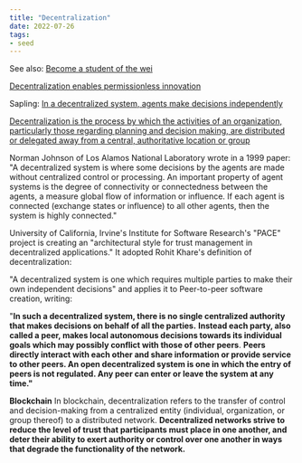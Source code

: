 ```yaml
---
title: "Decentralization"
date: 2022-07-26
tags:
- seed
---
```


See also: [Become a student of the wei](/notes/Become%20a%20student%20of%20the%20wei.md)

[Decentralization enables permissionless innovation](/articles/Decentralization%20enables%20permissionless%20innovation.md)

Sapling: [In a decentralized system, agents make decisions independently](/notes/In%20a%20decentralized%20system,%20agents%20make%20decisions%20independently.md)

[Decentralization is the process by which the activities of an organization, particularly those regarding planning and decision making, are distributed or delegated away from a central, authoritative location or group](https://en.wikipedia.org/wiki/Decentralization)

Norman Johnson of Los Alamos National Laboratory wrote in a 1999 paper: "A decentralized system is where some decisions by the agents are made without centralized control or processing. An important property of agent systems is the degree of connectivity or connectedness between the agents, a measure global flow of information or influence. If each agent is connected (exchange states or influence) to all other agents, then the system is highly connected."

University of California, Irvine's Institute for Software Research's "PACE" project is creating an "architectural style for trust management in decentralized applications." It adopted Rohit Khare's definition of decentralization:

"A decentralized system is one which requires multiple parties to make their own independent decisions" and applies it to Peer-to-peer software creation, writing:

   "**In such a decentralized system, there is no single centralized authority that makes decisions on behalf of all the parties.** **Instead each party, also called a peer, makes local autonomous decisions towards its individual goals which may possibly conflict with those of other peers**. **Peers directly interact with each other and share information or provide service to other peers. An open decentralized system is one in which the entry of peers is not regulated. Any peer can enter or leave the system at any time."**

**Blockchain**
In blockchain, decentralization refers to the transfer of control and decision-making from a centralized entity (individual, organization, or group thereof) to a distributed network. **Decentralized networks strive to reduce the level of trust that participants must place in one another, and deter their ability to exert authority or control over one another in ways that degrade the functionality of the network.**